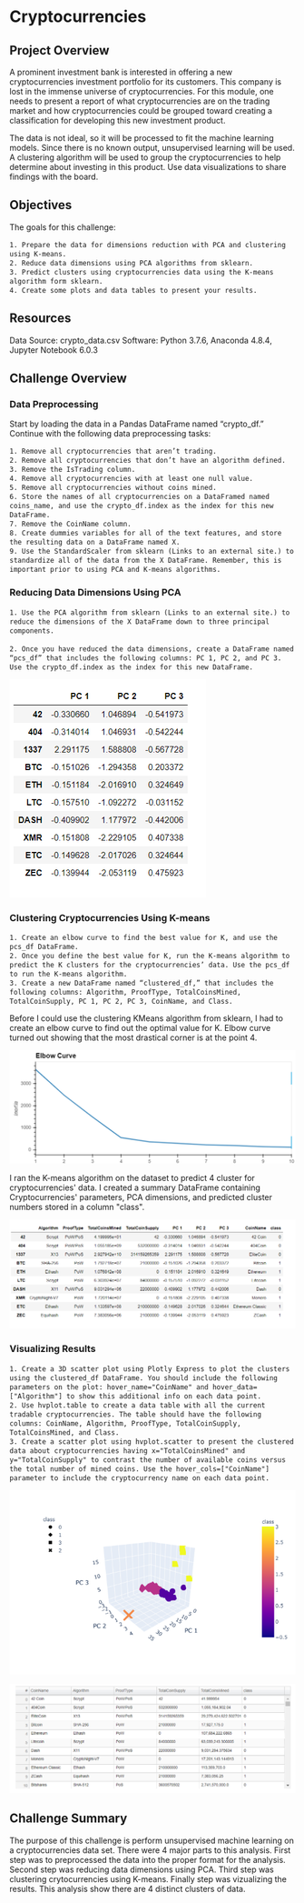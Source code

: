 # Cryptocurrencies

## Project Overview

A prominent investment bank is interested in offering a new cryptocurrencies investment portfolio for its customers. This company is lost in the immense universe of cryptocurrencies.  For this module, one needs to present a report of what cryptocurrencies are on the trading market and how cryptocurrencies could be grouped toward creating a classification for developing this new investment product.

The data is not ideal, so it will be processed to fit the machine learning models. Since there is no known output, unsupervised learning will be used. A clustering algorithm  will be used to group the cryptocurrencies to help determine about investing in this product. Use data visualizations to share findings with the board.

## Objectives

The goals for this challenge:

    1. Prepare the data for dimensions reduction with PCA and clustering using K-means.
    2. Reduce data dimensions using PCA algorithms from sklearn.
    3. Predict clusters using cryptocurrencies data using the K-means algorithm form sklearn.
    4. Create some plots and data tables to present your results.
    
## Resources

Data Source: crypto_data.csv Software: Python 3.7.6, Anaconda 4.8.4, Jupyter Notebook 6.0.3

## Challenge Overview

### Data Preprocessing
Start by loading the data in a Pandas DataFrame named “crypto_df.” Continue with the following data preprocessing tasks:

    1. Remove all cryptocurrencies that aren’t trading.
    2. Remove all cryptocurrencies that don’t have an algorithm defined.
    3. Remove the IsTrading column.
    4. Remove all cryptocurrencies with at least one null value.
    5. Remove all cryptocurrencies without coins mined.
    6. Store the names of all cryptocurrencies on a DataFramed named coins_name, and use the crypto_df.index as the index for this new DataFrame.
    7. Remove the CoinName column.
    8. Create dummies variables for all of the text features, and store the resulting data on a DataFrame named X.
    9. Use the StandardScaler from sklearn (Links to an external site.) to standardize all of the data from the X DataFrame. Remember, this is important prior to using PCA and K-means algorithms.
    
### Reducing Data Dimensions Using PCA

    1. Use the PCA algorithm from sklearn (Links to an external site.) to reduce the dimensions of the X DataFrame down to three principal components.

    2. Once you have reduced the data dimensions, create a DataFrame named “pcs_df” that includes the following columns: PC 1, PC 2, and PC 3. Use the crypto_df.index as the index for this new DataFrame.
    
![](image/ReducingData.PNG)
    
### Clustering Cryptocurrencies Using K-means

    1. Create an elbow curve to find the best value for K, and use the pcs_df DataFrame.
    2. Once you define the best value for K, run the K-means algorithm to predict the K clusters for the cryptocurrencies’ data. Use the pcs_df to run the K-means algorithm.
    3. Create a new DataFrame named “clustered_df,” that includes the following columns: Algorithm, ProofType, TotalCoinsMined, TotalCoinSupply, PC 1, PC 2, PC 3, CoinName, and Class. 
    
Before I could use the clustering KMeans algorithm from sklearn, I had to create an elbow curve to find out the optimal value for K.  Elbow curve turned out showing that the most drastical corner is at the point 4.

![](image/elbowChart.PNG)

I ran the K-means algorithm on the dataset to predict 4 cluster for cryptocurrencies' data.  I created a summary DataFrame containing Cryptocurrencies' parameters, PCA dimensions, and predicted cluster numbers stored in a column "class".

![](image/clustering.PNG)

### Visualizing Results

    1. Create a 3D scatter plot using Plotly Express to plot the clusters using the clustered_df DataFrame. You should include the following parameters on the plot: hover_name="CoinName" and hover_data=["Algorithm"] to show this additional info on each data point.
    2. Use hvplot.table to create a data table with all the current tradable cryptocurrencies. The table should have the following columns: CoinName, Algorithm, ProofType, TotalCoinSupply, TotalCoinsMined, and Class.
    3. Create a scatter plot using hvplot.scatter to present the clustered data about cryptocurrencies having x="TotalCoinsMined" and y="TotalCoinSupply" to contrast the number of available coins versus the total number of mined coins. Use the hover_cols=["CoinName"] parameter to include the cryptocurrency name on each data point.
    
![](image/newplot.png)

![](image/table.PNG)

## Challenge Summary

The purpose of this challenge is perform unsupervised machine learning on a cryptocurrencies data set. There were 4 major parts to this analysis. First step was to preprocessed the data into the proper format for the analysis. Second step was reducing data dimensions using PCA. Third step was clustering crytocurrencies using K-means. Finally step was vizualizing the results.  This analysis show there are 4 distinct clusters of data.



